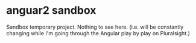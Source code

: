 # anguar2 sandbox

Sandbox temporary project. Nothing to see here. (i.e. will be constantly changing while I'm going through the Angular play by play on Pluralsight.)
